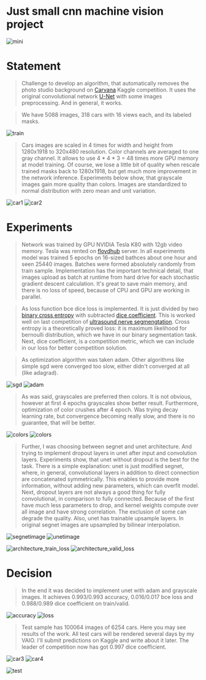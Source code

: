 Just small cnn machine vision project
=====================================

![mini](data/mini.png)

Statement
=========

> Challenge to develop an algorithm, that automatically removes the photo studio background on [Carvana](https://www.kaggle.com/c/carvana-image-masking-challenge) Kaggle competition. It uses the original convolutional network [U-Net](https://arxiv.org/abs/1505.04597) with some images preprocessing. And in general, it works.

> We have 5088 images, 318 cars with 16 views each, and its labeled masks.

![train](data/train.jpg)

> Cars images are scaled in 4 times for width and height from 1280x1918 to 320x480 resolution. Color channels are averaged to one gray channel. It allows to use 4 * 4 * 3 = 48 times more GPU memory at model training. Of course, we lose a little bit of quality when rescale trained masks back to 1280x1918, but get much more improvement in the network inference. Experiments below show, that grayscale images gain more quality than colors. Images are standardized to normal distribution with zero mean and unit variation.

![car1](data/car1.png)
![car2](data/car2.png)

Experiments
===========

> Network was trained by GPU NVIDIA Tesla K80 with 12gb video memory. Tesla was rented on [floydhub](https://www.floydhub.com/) server. In all experiments model was trained 5 epochs on 16-sized bathces about one hour and seen 25440 images. Batches were formed absolutely randomly from train sample. Implementation has the important technical detail, that images upload as batch at runtime from hard drive for each stochastic gradient descent calculation. It's great to save main memory, and there is no loss of speed, because of CPU and GPU are working in parallel.

> As loss function bce dice loss is implemented. It is just divided by two [binary cross entropy](https://stats.stackexchange.com/questions/260505/machine-learning-should-i-use-a-categorical-cross-entropy-or-binary-cross-entro) with subtracted [dice coefficient](https://en.wikipedia.org/wiki/S%C3%B8rensen%E2%80%93Dice_coefficient). This is worked well on last competition of [ultrasound nerve segmengtation](https://www.kaggle.com/c/ultrasound-nerve-segmentation). Cross entropy is a theoretically proved loss: it is maximum likelihood for bernoulli distribution, which we have in our binary segmentation task. Next, dice coefficient, is a competition metric, which we can include in our loss for better competition solution.

> As optimization algorithm was taken adam. Other algorithms like simple sgd were converged too slow, either didn't converged at all (like adagrad).

![sgd](experiments/optimizer_train_loss.png)
![adam](experiments/optimizer_valid_loss.png)

> As was said, grayscales are preferred then colors. It is not obvious, however at first 4 epochs grayscales show better result. Furthermore, optimization of color crushes after 4 epoch. Was trying decay learning rate, but convergence becoming really slow, and there is no guarantee, that will be better.

![colors](experiments/color_train_loss.png)
![colors](experiments/color_valid_loss.png)

> Further, I was choosing between segnet and unet architecture. And trying to implement dropout layers in unet after input and convolution layers. Experiments show, that unet without dropout is the best for the task. There is a simple explanation: unet is just modified segnet, where, in general, convolutional layers in addition to direct connection are concatenated symmetrically. This enables to provide more information, without adding new parameters, which can overfit model. Next, dropout layers are not always a good thing for fully convolutional, in comparison to fully connected. Because of the first have much less parameters to drop, and kernel weights compute over all image and have strong correlation. The exclusion of some can degrade the quality. Also, unet has trainable upsample layers. In original segnet images are upsampled by bilinear interpolation.

![segnetimage](experiments/segnetimage.png)
![unetimage](experiments/unetimage.png)

![architecture_train_loss](experiments/architecture_train_loss.png)
![architecture_valid_loss](experiments/architecture_valid_loss.png)

Decision
========
> In the end it was decided to implement unet with adam and grayscale images. It achieves 0.993/0.993 accuracy, 0.016/0.017 bce loss and 0.988/0.989 dice coefficient on train/valid. 

![accuracy](experiments/final_loss.png) 
![loss](experiments/final_accuracy.png)

> Test sample has 100064 images of 6254 cars. Here you may see results of the work. All test cars will be rendered several days by my VAIO. I'll submit predictions on Kaggle and write about it later. The leader of competition now has got 0.997 dice coefficient.

![car3](data/car3.png)
![car4](data/car4.png)

![test](data/test.jpg)
